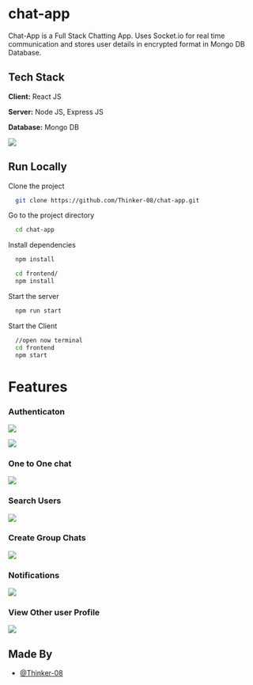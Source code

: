 # chat-app

Chat-App is a Full Stack Chatting App.
Uses Socket.io for real time communication and stores user details in encrypted format in Mongo DB Database.
## Tech Stack

**Client:** React JS

**Server:** Node JS, Express JS

**Database:** Mongo DB

![](https://github.com/Thinker-08/chat-app/blob/main/Screenshots/Screenshot%202022-10-08%20113916.png)
## Run Locally

Clone the project

```bash
  git clone https://github.com/Thinker-08/chat-app.git
```

Go to the project directory

```bash
  cd chat-app
```

Install dependencies

```bash
  npm install
```

```bash
  cd frontend/
  npm install
```

Start the server

```bash
  npm run start
```
Start the Client

```bash
  //open now terminal
  cd frontend
  npm start
```

# Features

### Authenticaton
![](https://github.com/Thinker-08/chat-app/blob/main/Screenshots/Screenshot%202022-10-08%20113647.png)

![](https://github.com/Thinker-08/chat-app/blob/main/Screenshots/Screenshot%202022-10-08%20114622.png)
### One to One chat
![](https://github.com/Thinker-08/chat-app/blob/main/Screenshots/Screenshot%202022-10-08%20114723.png)
### Search Users
![](https://github.com/Thinker-08/chat-app/blob/main/Screenshots/Screenshot%202022-10-08%20114755.png)
### Create Group Chats
![](https://github.com/Thinker-08/chat-app/blob/main/Screenshots/Screenshot%202022-10-08%20114834.png)
### Notifications 
![](https://github.com/Thinker-08/chat-app/blob/main/Screenshots/Screenshot%202022-10-08%20115126.png)
### View Other user Profile
![](https://github.com/Thinker-08/chat-app/blob/main/Screenshots/Screenshot%202022-10-08%20115253.png)

## Made By
- [@Thinker-08](https://github.com/Thinker-08)
